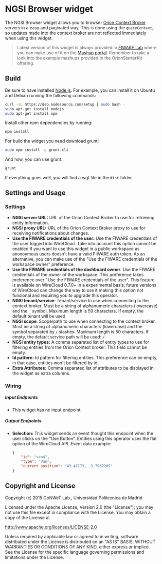 NGSI Browser widget
===================

The NGSI Browser widget allows you to browser [Orion Context
Broker](http://catalogue.fiware.org/enablers/publishsubscribe-context-broker-orion-context-broker)
servers in a easy and paginated way. This is done using the `queryContext`, so
updates made into the context broker are not reflected immediately when using
this widget.

> Latest version of this widget is always provided in [FIWARE
> Lab](https://store.lab.fiware.org/search/keyword/OrionStarterKit) where you
> can make use of it on the [Mashup portal](https://mashup.lab.fiware.org).
> Remember to take a look into the example mashups provided in the OrionStarterKit offering.

Build
-----

Be sure to have installed [Node.js](http://node.js). For example, you can install it on Ubuntu and Debian running the following commands:

```bash
curl -sL https://deb.nodesource.com/setup | sudo bash -
sudo apt-get install nodejs
sudo apt-get install npm
```

Install other npm dependencies by running:

```bash
npm install
```

For build the widget you need download grunt:

```bash
sudo npm install -g grunt-cli
```

And now, you can use grunt:

```bash
grunt
```

If everything goes well, you will find a wgt file in the `dist` folder.

Settings and Usage
------------------

### Settings

- **NGSI server URL:** URL of the Orion Context Broker to use for retrieving
  entity information.
- **NGSI proxy URL:** URL of the Orion Context Broker proxy to use for receiving
  notifications about changes.
- **Use the FIWARE credentials of the user:** Use the FIWARE credentials of the
  user logged into WireCloud. Take into account this option cannot be enabled if
  you want to use this widget in a public workspace as anonoymous users doesn't
  have a valid FIWARE auth token. As an alternative, you can make use of the
  "Use the FIWARE credentials of the workspace owner" preference.
- **Use the FIWARE credentials of the dashboard owner**: Use the FIWARE
  credentials of the owner of the workspace. This preference takes preference
  over "Use the FIWARE credentials of the user". This feature is available on
  WireCloud 0.7.0+ in a experimental basis, future versions of WireCloud can
  change the way to use it making this option not funcional and requiring you to
  upgrade this operator.
- **NGSI tenant/service**: Tenant/service to use when connecting to the context
  broker. Must be a string of alphanumeric characters (lowercase) and the `_`
  symbol. Maximum length is 50 characters. If empty, the default tenant will be
  used
- **NGSI scope**: Scope/path to use when connecting to the context broker. Must
  be a string of alphanumeric characters (lowercase) and the `_` symbol
  separated by `/` slashes. Maximum length is 50 characters. If empty, the
  default service path will be used: `/`
- **NGSI entity types:** A comma separated list of entity types to use for
  filtering entities from the Orion Context broker. This field cannot be empty.
- **Id pattern:** Id pattern for filtering entities. This preference can be
  empty, in that case, entities won't be filtered by id.
- **Extra Attributes:** Comma separated list of attributes to be displayed in
  the widget as extra columns.

### Wiring

##### Input Endpoints

* This widget has no input endpoint

##### Output Endpoints

-   **Selection:** This widget sends an event thought this endpoint when the
    user clicks on the "Use Button". Entities using this operator uses the flat
    option of the WireCloud API. Event data example:

    ```json
    {
        "id": "van4",
        "type": "Van",
        "current_position": "43.47173, -3.7967205"
    }
    ```

Copyright and License
---------------------

Copyright (c) 2015 CoNWeT Lab., Universidad Politecnica de Madrid

Licensed under the Apache License, Version 2.0 (the "License");
you may not use this file except in compliance with the License.
You may obtain a copy of the License at

  http://www.apache.org/licenses/LICENSE-2.0

Unless required by applicable law or agreed to in writing, software
distributed under the License is distributed on an "AS IS" BASIS,
WITHOUT WARRANTIES OR CONDITIONS OF ANY KIND, either express or implied.
See the License for the specific language governing permissions and
limitations under the License.
